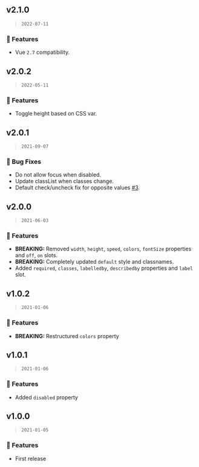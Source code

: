 ## v2.1.0

> `2022-07-11`

### 🎉 Features
  - Vue `2.7` compatibility.

## v2.0.2

> `2022-05-11`

### 🎉 Features
  - Toggle height based on CSS var.

## v2.0.1

> `2021-09-07`

### 🐞 Bug Fixes
  - Do not allow focus when disabled.
  - Update classList when classes change.
  - Default check/uncheck fix for opposite values [#3](https://github.com/vueform/toggle/issues/3).

## v2.0.0

> `2021-06-03`

### 🎉 Features
  - **BREAKING:** Removed `width`, `height`, `speed`, `colors`, `fontSize` properties and `off`, `on` slots.
  - **BREAKING:** Completely updated `default` style and classnames.
  - Added `required`, `classes`, `labelledby`, `describedby` properties and `label` slot.

## v1.0.2

> `2021-01-06`

### 🎉 Features
  - **BREAKING:** Restructured `colors` property

## v1.0.1

> `2021-01-06`

### 🎉 Features
  - Added `disabled` property

## v1.0.0

> `2021-01-05`

### 🎉 Features
  - First release